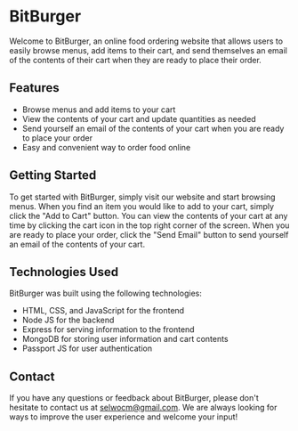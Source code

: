 # BitBurger
Welcome to BitBurger, an online food ordering website that allows users to easily browse menus, add items to their cart, and send themselves an email of the contents of their cart when they are ready to place their order.

## Features
+ Browse menus and add items to your cart
+ View the contents of your cart and update quantities as needed
+ Send yourself an email of the contents of your cart when you are ready to place your order
+ Easy and convenient way to order food online

## Getting Started
To get started with BitBurger, simply visit our website and start browsing menus. When you find an item you would like to add to your cart, simply click the "Add to Cart" button. You can view the contents of your cart at any time by clicking the cart icon in the top right corner of the screen. When you are ready to place your order, click the "Send Email" button to send yourself an email of the contents of your cart.

## Technologies Used
BitBurger was built using the following technologies:

+ HTML, CSS, and JavaScript for the frontend
+ Node JS for the backend
+ Express for serving information to the frontend
+ MongoDB for storing user information and cart contents
+ Passport JS for user authentication

## Contact
If you have any questions or feedback about BitBurger, please don't hesitate to contact us at selwocm@gmail.com. We are always looking for ways to improve the user experience and welcome your input!
